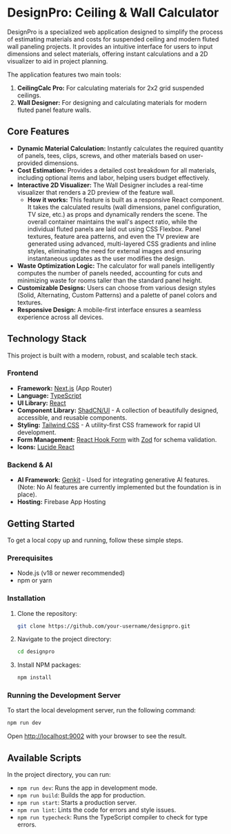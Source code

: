 # DesignPro: Ceiling & Wall Calculator

DesignPro is a specialized web application designed to simplify the process of estimating materials and costs for suspended ceiling and modern fluted wall paneling projects. It provides an intuitive interface for users to input dimensions and select materials, offering instant calculations and a 2D visualizer to aid in project planning.

The application features two main tools:
1.  **CeilingCalc Pro:** For calculating materials for 2x2 grid suspended ceilings.
2.  **Wall Designer:** For designing and calculating materials for modern fluted panel feature walls.

## Core Features

- **Dynamic Material Calculation:** Instantly calculates the required quantity of panels, tees, clips, screws, and other materials based on user-provided dimensions.
- **Cost Estimation:** Provides a detailed cost breakdown for all materials, including optional items and labor, helping users budget effectively.
- **Interactive 2D Visualizer:** The Wall Designer includes a real-time visualizer that renders a 2D preview of the feature wall.
  - **How it works:** This feature is built as a responsive React component. It takes the calculated results (wall dimensions, panel configuration, TV size, etc.) as props and dynamically renders the scene. The overall container maintains the wall's aspect ratio, while the individual fluted panels are laid out using CSS Flexbox. Panel textures, feature area patterns, and even the TV preview are generated using advanced, multi-layered CSS gradients and inline styles, eliminating the need for external images and ensuring instantaneous updates as the user modifies the design.
- **Waste Optimization Logic:** The calculator for wall panels intelligently computes the number of panels needed, accounting for cuts and minimizing waste for rooms taller than the standard panel height.
- **Customizable Designs:** Users can choose from various design styles (Solid, Alternating, Custom Patterns) and a palette of panel colors and textures.
- **Responsive Design:** A mobile-first interface ensures a seamless experience across all devices.

## Technology Stack

This project is built with a modern, robust, and scalable tech stack.

### Frontend

- **Framework:** [Next.js](https://nextjs.org/) (App Router)
- **Language:** [TypeScript](https://www.typescriptlang.org/)
- **UI Library:** [React](https://reactjs.org/)
- **Component Library:** [ShadCN/UI](https://ui.shadcn.com/) - A collection of beautifully designed, accessible, and reusable components.
- **Styling:** [Tailwind CSS](https://tailwindcss.com/) - A utility-first CSS framework for rapid UI development.
- **Form Management:** [React Hook Form](https://react-hook-form.com/) with [Zod](https://zod.dev/) for schema validation.
- **Icons:** [Lucide React](https://lucide.dev/)

### Backend & AI

- **AI Framework:** [Genkit](https://firebase.google.com/docs/genkit) - Used for integrating generative AI features. (Note: No AI features are currently implemented but the foundation is in place).
- **Hosting:** Firebase App Hosting

## Getting Started

To get a local copy up and running, follow these simple steps.

### Prerequisites

- Node.js (v18 or newer recommended)
- npm or yarn

### Installation

1.  Clone the repository:
    ```sh
    git clone https://github.com/your-username/designpro.git
    ```
2.  Navigate to the project directory:
    ```sh
    cd designpro
    ```
3.  Install NPM packages:
    ```sh
    npm install
    ```

### Running the Development Server

To start the local development server, run the following command:

```sh
npm run dev
```

Open [http://localhost:9002](http://localhost:9002) with your browser to see the result.

## Available Scripts

In the project directory, you can run:

- `npm run dev`: Runs the app in development mode.
- `npm run build`: Builds the app for production.
- `npm run start`: Starts a production server.
- `npm run lint`: Lints the code for errors and style issues.
- `npm run typecheck`: Runs the TypeScript compiler to check for type errors.
